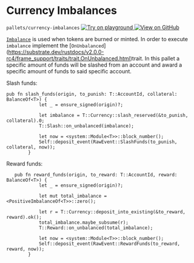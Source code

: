 
# Currency Imbalances

`pallets/currency-imbalances`
[
	![Try on playground](https://img.shields.io/badge/Playground-Try%20it!-brightgreen?logo=Parity%20Substrate)
](https://playground-staging.substrate.dev/?deploy=recipes&files=%2Fhome%2Fsubstrate%2Fworkspace%2Fpallets%2Fcharity%2Fsrc%2Flib.rs)
[
	![View on GitHub](https://img.shields.io/badge/Github-View%20Code-brightgreen?logo=github)
](https://github.com/substrate-developer-hub/recipes/blob/master/pallets/currency-imbalances/src/lib.rs)


[`Imbalance`](https://substrate.dev/rustdocs/v2.0.0-rc4/frame_support/traits/trait.Imbalance.html) is used when tokens are burned or minted. In order to execute `imbalance` implement the [`OnUnbalanced`] (https://substrate.dev/rustdocs/v2.0.0-rc4/frame_support/traits/trait.OnUnbalanced.html)trait.
In this pallet a specific amount of funds will be slashed from an account and 
award a specific amount of funds to said specific account.

Slash funds:
```rust, ignore
pub fn slash_funds(origin, to_punish: T::AccountId, collateral: BalanceOf<T>) {
            let _ = ensure_signed(origin)?;

            let imbalance = T::Currency::slash_reserved(&to_punish, collateral).0;
            T::Slash::on_unbalanced(imbalance);

            let now = <system::Module<T>>::block_number();
            Self::deposit_event(RawEvent::SlashFunds(to_punish, collateral, now));
        }
```


Reward funds:
```rust, ignore
   pub fn reward_funds(origin, to_reward: T::AccountId, reward: BalanceOf<T>) {
            let _ = ensure_signed(origin)?;

            let mut total_imbalance = <PositiveImbalanceOf<T>>::zero();

            let r = T::Currency::deposit_into_existing(&to_reward, reward).ok();
            total_imbalance.maybe_subsume(r);
            T::Reward::on_unbalanced(total_imbalance);

            let now = <system::Module<T>>::block_number();
            Self::deposit_event(RawEvent::RewardFunds(to_reward, reward, now));
        }
```
